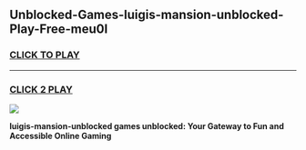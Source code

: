 
## Unblocked-Games-luigis-mansion-unblocked-Play-Free-meu0l
<h3>
<a href="https://premium76.site?title=luigis-mansion-unblocked&ref=23A">CLICK TO PLAY</a></h3>
<hr>

<h3>
<a href="https://premium76.site?title=luigis-mansion-unblocked&ref=23A">CLICK 2 PLAY</a>
  
</h3>

<a href="https://premium76.site?title=luigis-mansion-unblocked&ref=23A"><img src="https://clearcache.store/games.png"></a>


**luigis-mansion-unblocked games unblocked: Your Gateway to Fun and Accessible Online Gaming**
